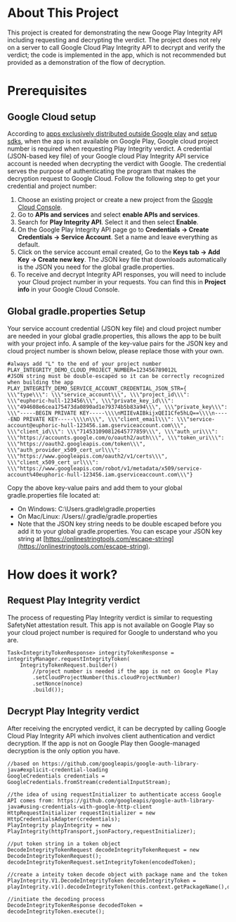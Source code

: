 
# About This Project
This project is created for demonstrating the new Googe Play Integrity API including requesting and decrypting the verdict. The project does not rely on a server to call Google Cloud Play Integrity API to decrypt and verify the verdict; the code is implemented in the app, which is not recommended but provided as a demonstration of the flow of decryption.

# Prerequisites

## Google Cloud setup

According to [apps exclusively distributed outside Google play](https://developer.android.com/google/play/integrity/setup#apps-exclusively-distributed-outside-google-play) and [setup sdks](https://developer.android.com/google/play/integrity/setup#sdks), when the app is not available on Google Play, Google cloud project number is required when requesting Play Integrity verdict. A credential (JSON-based key file) of your Google cloud Play Integrity API service account is needed when decrypting the verdict with Google. The credential serves the purpose of authenticating the program that makes the decryption request to Google Cloud. Follow the following step to get your credential and project number:

1.  Choose an existing project or create a new project from the [Google Cloud Console](https://console.cloud.google.com/).
2.  Go to **APIs and services** and select **enable APIs and services**.
3.  Search for **Play Integrity API**. Select it and then select **Enable**.
4.  On the Google Play Integrity API page go to **Credentials -> Create Credentials -> Service Account**. Set a name and leave everything as default.
5.  Click on the service account email created, Go to the **Keys tab -> Add Key -> Create new key**. The JSON key file that downloads automatically is the JSON you need for the global gradle.properties.
6.  To receive and decrypt Integrity API responses, you will need to include your Cloud project number in your requests. You can find this in **Project info** in your Google Cloud Console.

## Global gradle.properties Setup

Your service account credential (JSON key file) and cloud project number are needed in your global gradle.properties, this allows the app to be built with your project info. A sample of the key-value pairs for the JSON key and cloud project number is shown below, please replace those with your own.

    #always add "L" to the end of your project number
    PLAY_INTEGRITY_DEMO_CLOUD_PROJECT_NUMBER=123456789012L    
    #JSON string must be double-escaped so it can be correctly recognized when building the app    
    PLAY_INTEGRITY_DEMO_SERVICE_ACCOUNT_CREDENTIAL_JSON_STR={ \\\"type\\\": \\\"service_account\\\", \\\"project_id\\\": \\\"euphoric-hull-123456\\\", \\\"private_key_id\\\": \\\"494608e6cea175473da0890ad1e79374b5b83a94\\\", \\\"private_key\\\": \\\"-----BEGIN PRIVATE KEY-----\\\\nMIIEvAIBkijxQEI1Cfe5hLQ==\\\\n-----END PRIVATE KEY-----\\\\n\\\", \\\"client_email\\\": \\\"service-account@euphoric-hull-123456.iam.gserviceaccount.com\\\", \\\"client_id\\\": \\\"714531090812645777859\\\", \\\"auth_uri\\\": \\\"https://accounts.google.com/o/oauth2/auth\\\", \\\"token_uri\\\": \\\"https://oauth2.googleapis.com/token\\\", \\\"auth_provider_x509_cert_url\\\": \\\"https://www.googleapis.com/oauth2/v1/certs\\\", \\\"client_x509_cert_url\\\": \\\"https://www.googleapis.com/robot/v1/metadata/x509/service-account%40euphoric-hull-123456.iam.gserviceaccount.com\\\"}

Copy the above key-value pairs and add them to your global gradle.properties file located at:

-   On Windows: C:\Users<you>.gradle\gradle.properties
-   On Mac/Linux: /Users//.gradle/gradle.properties
-   Note that the JSON key string needs to be double escaped before you add it to your global gradle.properties. You can escape your JSON key string at [https://onlinestringtools.com/escape-string](https://onlinestringtools.com/escape-string).

# How does it work?

## Request Play Integrity verdict

The process of requesting Play Integrity verdict is similar to requesting SafetyNet attestation result. This app is not available on Google Play so your cloud project number is required for Google to understand who you are.

    Task<IntegrityTokenResponse> integrityTokenResponse = integrityManager.requestIntegrityToken(
	    IntegrityTokenRequest.builder()
		    //project number is needed if the app is not on Google Play    
		    .setCloudProjectNumber(this.cloudProjectNumber)
			.setNonce(nonce)
			.build());

## Decrypt Play Integrity verdict

After receiving the encrypted verdict, it can be decrypted by calling Google Cloud Play Integrity API which involves client authentication and verdict decryption. If the app is not on Google Play then Google-managed decryption is the only option you have.

    //based on https://github.com/googleapis/google-auth-library-java#explicit-credential-loading    
    GoogleCredentials credentials = GoogleCredentials.fromStream(credentialInputStream);   
          
    //the idea of using requestInitializer to authenticate access Google API comes from: https://github.com/googleapis/google-auth-library-java#using-credentials-with-google-http-client    
    HttpRequestInitializer requestInitializer = new HttpCredentialsAdapter(credentials);
    PlayIntegrity playIntegrity = new PlayIntegrity(httpTransport,jsonFactory,requestInitializer);
    
    //put token string in a token object    
    DecodeIntegrityTokenRequest decodeIntegrityTokenRequest = new DecodeIntegrityTokenRequest();    
    decodeIntegrityTokenRequest.setIntegrityToken(encodedToken);
    
    //create a inteity token decode object with package name and the token
    PlayIntegrity.V1.DecodeIntegrityToken decodeIntegrityToken = playIntegrity.v1().decodeIntegrityToken(this.context.getPackageName(),decodeIntegrityTokenRequest);
        
    //initiate the decoding process
    DecodeIntegrityTokenResponse decodedToken = decodeIntegrityToken.execute();
